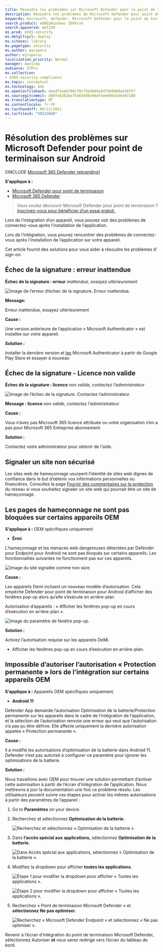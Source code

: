 ```yaml
---
title: Résoudre les problèmes sur Microsoft Defender pour le point de terminaison sur Android
description: Résoudre les problèmes de Microsoft Defender pour point de terminaison sur Android
keywords: microsoft, defender, Microsoft Defender pour le point de terminaison, mde, android, cloud, connectivité, communication
search.product: eADQiWindows 10XVcnh
search.appverid: met150
ms.prod: m365-security
ms.mktglfcycl: deploy
ms.sitesec: library
ms.pagetype: security
ms.author: macapara
author: mjcaparas
localization_priority: Normal
manager: dansimp
audience: ITPro
ms.collection:
- m365-security-compliance
ms.topic: conceptual
ms.technology: mde
ms.openlocfilehash: daedf3ebbf88c70cf5b3889a9d7560800ad16f5f
ms.sourcegitcommit: d08fe0282be75483608e96df4e6986d346e97180
ms.translationtype: MT
ms.contentlocale: fr-FR
ms.lasthandoff: 09/12/2021
ms.locfileid: "59222660"
---
```

# <a name="troubleshooting-issues-on-microsoft-defender-for-endpoint-on-android"></a>Résolution des problèmes sur Microsoft Defender pour point de terminaison sur Android

[!INCLUDE [Microsoft 365 Defender rebranding](../../includes/microsoft-defender.md)]

**S’applique à :**
- [Microsoft Defender pour point de terminaison](https://go.microsoft.com/fwlink/p/?linkid=2154037)
- [Microsoft 365 Defender](https://go.microsoft.com/fwlink/?linkid=2118804)

> Vous voulez découvrir Microsoft Defender pour point de terminaison ? [Inscrivez-vous pour bénéficier d’un essai gratuit.](https://signup.microsoft.com/create-account/signup?products=7f379fee-c4f9-4278-b0a1-e4c8c2fcdf7e&ru=https://aka.ms/MDEp2OpenTrial?ocid=docs-wdatp-exposedapis-abovefoldlink)

Lors de l’intégration d’un appareil, vous pouvez voir des problèmes de connectez-vous après l’installation de l’application.

Lors de l’intégration, vous pouvez rencontrer des problèmes de connectez-vous après l’installation de l’application sur votre appareil.

Cet article fournit des solutions pour vous aider à résoudre les problèmes d' sign-on.

## <a name="sign-in-failed---unexpected-error"></a>Échec de la signature : erreur inattendue

**Échec de la signature : erreur** *inattendue, essayez ultérieurement*

![Image de l’erreur d’échec de la signature. Erreur inattendue.](images/f9c3bad127d636c1f150d79814f35d4c.png)

**Message:**

Erreur inattendue, essayez ultérieurement

**Cause :**

Une version antérieure de l’application « Microsoft Authenticator » est installée sur votre appareil.

**Solution :**

Installer la dernière version et [les](https://play.google.com/store/apps/details?androidid=com.azure.authenticator) Microsoft Authenticator à partir de Google Play Store et essayer à nouveau

## <a name="sign-in-failed---invalid-license"></a>Échec de la signature - Licence non valide

**Échec de la signature : licence** non *valide, contactez l’administrateur*

![Image de l’échec de la signature. Contactez l’administrateur.](images/920e433f440fa1d3d298e6a2a43d4811.png)

**Message : licence** *non valide, contactez l’administrateur*

**Cause :**

Vous n’avez pas Microsoft 365 licence attribuée ou votre organisation n’en a pas pour Microsoft 365 Entreprise abonnement.

**Solution :**

Contactez votre administrateur pour obtenir de l'aide.

## <a name="report-unsafe-site"></a>Signaler un site non sécurisé

Les sites web de hameçonnage usurpent l’identité de sites web dignes de confiance dans le but d’obtenir vos informations personnelles ou financières. Consultez la page [Fournir des commentaires sur la protection](https://www.microsoft.com/wdsi/filesubmission/exploitguard/networkprotection) du réseau si vous souhaitez signaler un site web qui pourrait être un site de hameçonnage.

## <a name="phishing-pages-arent-blocked-on-some-oem-devices"></a>Les pages de hameçonnage ne sont pas bloquées sur certains appareils OEM

**S’applique à :** OEM spécifiques uniquement

- **Érmi**

L’hameçonnage et les menaces web dangereuses détectées par Defender pour Endpoint pour Android ne sont pas bloqués sur certains appareils. Les fonctionnalités suivantes ne fonctionnent pas sur ces appareils.

![Image du site signalée comme non sûre.](images/0c04975c74746a5cdb085e1d9386e713.png)

**Cause :**

Les appareils Demi incluent un nouveau modèle d’autorisation. Cela empêche Defender pour point de terminaison pour Android d’afficher des fenêtres pop-up alors qu’elle s’exécute en arrière-plan.

Autorisation d’appareils : « Afficher les fenêtres pop-up en cours d’exécution en arrière-plan ».

![Image du paramètre de fenêtre pop-up.](images/6e48e7b29daf50afddcc6c8c7d59fd64.png)

**Solution :**

Activez l’autorisation requise sur les appareils DeMi.

- Afficher les fenêtres pop-up en cours d’exécution en arrière-plan.

## <a name="unable-to-allow-permission-for-permanent-protection-during-onboarding-on-some-oem-devices"></a>Impossible d’autoriser l’autorisation « Protection permanente » lors de l’intégration sur certains appareils OEM

**S’applique à :** Appareils OEM spécifiques uniquement.

- **Android 11**

Defender App demande l’autorisation Optimisation de la batterie/Protection permanente  sur les appareils dans le cadre de l’intégration de l’application, et la sélection de l’autorisation renvoie une erreur qui veut que l’autorisation n’a pas pu être définie. Elle affecte uniquement la dernière autorisation appelée « Protection permanente ». 

**Cause :**

Il a modifié les autorisations d’optimisation de la batterie dans Android 11. Defender n’est pas autorisé à configurer ce paramètre pour ignorer les optimisations de la batterie.

**Solution :**

Nous travaillons avec OEM pour trouver une solution permettant d’activer cette autorisation à partir de l’écran d’intégration de l’application. Nous mettreons à jour la documentation une fois ce problème résolu.
Les utilisateurs peuvent suivre ces étapes pour activer les mêmes autorisations à partir des paramètres de l’appareil : 

1. Go to **Paramètres** on your device.

2. Recherchez et sélectionnez **Optimisation de la batterie.**

   ![Recherchez et sélectionnez « Optimisation de la batterie ».](images/search-battery-optimisation.png)

3. Dans **l’accès spécial aux applications,** sélectionnez **Optimisation de la batterie.**

   ![Dans Accès spécial aux applications, sélectionnez « Optimisation de la batterie ».](images/special-app-access.png)

4. Modifiez la dropdown pour afficher **toutes les applications.**

   ![Étape 1 pour modifier la dropdown pour afficher « Toutes les applications ».](images/show-all-apps-2.png)

   ![Étape 2 pour modifier la dropdown pour afficher « Toutes les applications ».](images/show-all-apps-1.png)

5. Recherchez « Point de terminaison Microsoft Defender » et **sélectionnez Ne pas optimiser.**

   ![Recherchez « Microsoft Defender Endpoint » et sélectionnez « Ne pas optimiser ».](images/select-dont-optimise.png)

Revenir à l’écran d’intégration du point de terminaison Microsoft Defender, sélectionnez Autoriser **et** vous serez redirigé vers l’écran du tableau de bord.
